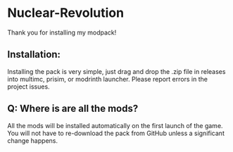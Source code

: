 # Nuclear-Revolution

Thank you for installing my modpack! 


## Installation: 

Installing the pack is very simple, just drag and drop the .zip file in releases into multimc, prisim, or modrinth launcher. Please report errors in the project issues.

## Q: Where is are all the mods?

All the mods will be installed automatically on the first launch of the game. You will not have to re-download the pack from GitHub unless a significant change happens.
